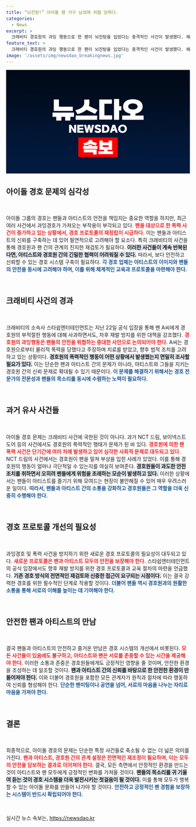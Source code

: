 ```yaml
---
title: “뇌진탕!” 아이돌 팬 거구 남성에 위협 당하다.
categories:
  - News
excerpt: >
  크래비티 경호원의 과잉 행동으로 한 팬이 뇌진탕을 입었다는 충격적인 사건이 발생했다. 해당 소속사는 깊이 사과하며 경호 관계를 종료하고, 향후 안전 프로토콜을 강화하겠다고 밝혔다.
feature_text: >
  크래비티 경호원의 과잉 행동으로 한 팬이 뇌진탕을 입었다는 충격적인 사건이 발생했다. 해당 소속사는 깊이 사과하며 경호 관계를 종료하고, 향후 안전 프로토콜을 강화하겠다고 밝혔다.
image: '/assets/img/newsdao_breakingnews.jpg'
---
```


<p><img src="/assets/img/newsdao_breakingnews.jpg" alt="ontimetimes 속보" /></p>

<h2 data-ke-size="size26">아이돌 경호 문제의 심각성</h2>

<p data-ke-size="size16">&nbsp;</p>

<p>아이돌 그룹의 경호는 팬들과 아티스트의 안전을 책임지는 중요한 역할을 하지만, 최근 여러 사건에서 과잉경호가 가져오는 부작용이 부각되고 있다. <b><span style="color: #ee2323;">팬을 대상으로 한 폭력 사건이 증가하고 있는 상황에서, 경호 프로토콜의 재정립이 시급하다.</span></b> 이는 팬들과 아티스트의 신뢰를 구축하는 데 있어 필연적으로 고려해야 할 요소다. 특히 크래비티의 사건을 통해 경호원과 팬 간의 관계의 진지한 재검토가 필요하다. <b><span style="background-color: #21538527;">이러한 사건들이 계속 반복된다면, 아티스트와 경호원 간의 긴밀한 협력이 어려워질 수 있다.</span></b> 따라서, 보다 안전하고 신뢰할 수 있는 경호 시스템 구축이 필요하다. <b><span style="color: #1a5490;">각 경호 업체는 아티스트의 이미지와 팬들의 안전을 동시에 고려해야 하며, 이를 위해 체계적인 교육과 프로토콜을 마련해야 한다.</span></b></p>

<p data-ke-size="size16">&nbsp;</p>

<h2 data-ke-size="size26">크래비티 사건의 경과</h2>

<p data-ke-size="size16">&nbsp;</p>

<p>크래비티의 소속사 스타쉽엔터테인먼트는 지난 22일 공식 입장을 통해 팬 A씨에게 경호원의 부적절한 행동에 대해 사과하면서도, 차후 재발 방지를 위한 대책을 강조했다. <b><span style="color: #ee2323;">경호원의 과잉행동은 팬들의 안전을 위협하는 중대한 사안으로 논의되어야 한다.</span></b> A씨는 경호원으로부터 물리적 폭력을 당했다고 주장하며 치료를 받았고, 향후 법적 조치를 고려하고 있는 상황이다. <b><span style="background-color: #21538527;">경호원의 폭력적인 행동이 어떤 상황에서 발생했는지 면밀히 조사할 필요가 있다.</span></b> 이는 단순한 팬과 아티스트 간의 문제가 아니라, 아티스트와 그들을 지키는 경호원 간의 신뢰 문제로 확대될 수 있기 때문이다. <b><span style="color: #1a5490;">이 문제를 해결하기 위해서는 경호 전문가의 전문성과 팬들의 목소리를 동시에 수렴하는 노력이 필요하다.</span></b></p>

<p data-ke-size="size16">&nbsp;</p>

<h2 data-ke-size="size26">과거 유사 사건들</h2>

<p data-ke-size="size16">&nbsp;</p>

<p>아이돌 경호 문제는 크래비티 사건에 국한된 것이 아니다. 과거 NCT 드림, 보이넥스트도어 등의 사건에서도 경호원의 폭력적인 행태가 문제가 된 바 있다. <b><span style="color: #ee2323;">경호원에 의한 팬 폭력 사건은 단기간에 여러 차례 발생하고 있어 심각한 사회적 문제로 대두되고 있다.</span></b> NCT 드림의 사건에서는 경호원이 팬을 밀쳐 부상을 입힌 사례가 있었다. 이를 통해 경호원의 행동이 얼마나 극단적일 수 있는지를 여실히 보여준다. <b><span style="background-color: #21538527;">경호원들이 과도한 안전 조치를 취하면서 오히려 팬들에게 위험을 초래하는 모순이 발생하고 있다.</span></b> 이러한 상황에서는 팬들이 아티스트를 즐기기 위해 모여드는 현장이 불안해질 수 있어 매우 우려스러운 일이다. <b><span style="color: #1a5490;">따라서, 팬들과 아티스트 간의 소통을 강화하고 경호원들은 그 역할을 더욱 신중히 수행해야 한다.</span></b></p>

<p data-ke-size="size16">&nbsp;</p>

<h2 data-ke-size="size26">경호 프로토콜 개선의 필요성</h2>

<p data-ke-size="size16">&nbsp;</p>

<p>과잉경호 및 폭력 사건을 방지하기 위한 새로운 경호 프로토콜의 필요성이 대두되고 있다. <b><span style="color: #ee2323;">새로운 프로토콜은 팬과 아티스트 모두의 안전을 보장해야 한다.</span></b> 스타쉽엔터테인먼트의 공식 입장에서도 향후 재발 방지를 위한 경호 프로토콜과 교육 절차의 마련을 언급했다. <b><span style="background-color: #21538527;">기존 경호 방식의 전면적인 재검토와 신중한 접근이 요구되는 시점이다.</span></b> 이는 결국 강력한 경호를 위한 필수적인 단계로 작용할 것이다. <b><span style="color: #1a5490;">더불어 팬들 역시 경호원과의 원활한 소통을 통해 서로의 이해를 높이는 데 기여해야 한다.</span></b></p>

<p data-ke-size="size16">&nbsp;</p>

<h2 data-ke-size="size26">안전한 팬과 아티스트의 만남</h2>

<p data-ke-size="size16">&nbsp;</p>

<p>결국 팬들과 아티스트의 안전하고 즐거운 만남은 경호 시스템의 개선에서 비롯된다. <b><span style="color: #ee2323;">모든 사건들이 있음에도 불구하고, 아티스트와 팬은 서로를 존중할 수 있는 시간을 제공해야 한다.</span></b> 이러한 소통과 존중은 경호원들에게도 긍정적인 영향을 줄 것이며, 안전한 환경을 조성하는 데 일조할 것이다. <b><span style="background-color: #21538527;">팬과 아티스트 간의 신뢰를 바탕으로 한 안전한 환경이 만들어져야 한다.</span></b> 이와 더불어 경호원을 포함한 모든 관계자가 원칙과 절차에 따라 행동하여 신뢰를 형성해야 한다. <b><span style="color: #1a5490;">단순한 팬미팅이나 공연을 넘어, 서로의 마음을 나누는 자리로 마음을 가져야 한다.</span></b></p>

<p data-ke-size="size16">&nbsp;</p>

<h2 data-ke-size="size26">결론</h2>

<p data-ke-size="size16">&nbsp;</p>

<p>최종적으로, 아이돌 경호의 문제는 단순한 특정 사건들로 축소될 수 없는 더 넓은 의미를 가진다. <b><span style="color: #ee2323;">팬과 아티스트, 경호원 간의 관계 설정은 전면적인 재조정이 필요하며, 이는 모두의 안전을 담보하는 결과로 이어져야 한다.</span></b> 결국, 모든 측면에서 안정적인 환경을 만드는 것이 아티스트와 팬 모두에게 긍정적인 변화를 가져올 것이다. <b><span style="background-color: #21538527;">팬들의 목소리를 귀 기울여 듣는 것이 경호 시스템을 더욱 발전시키는 첫걸음이 될 것이다.</span></b> 이를 통해 모두가 행복할 수 있는 아이돌 문화를 만들어 나가야 할 것이다. <b><span style="color: #1a5490;">안전하고 긍정적인 팬 경험을 보장하는 시스템이 반드시 확립되어야 한다.</span></b> </p>

<p data-ke-size="size16">&nbsp;</p>
실시간 뉴스 속보는, <a href="https://newsdao.kr" rel="dofollow">https://newsdao.kr</a>


